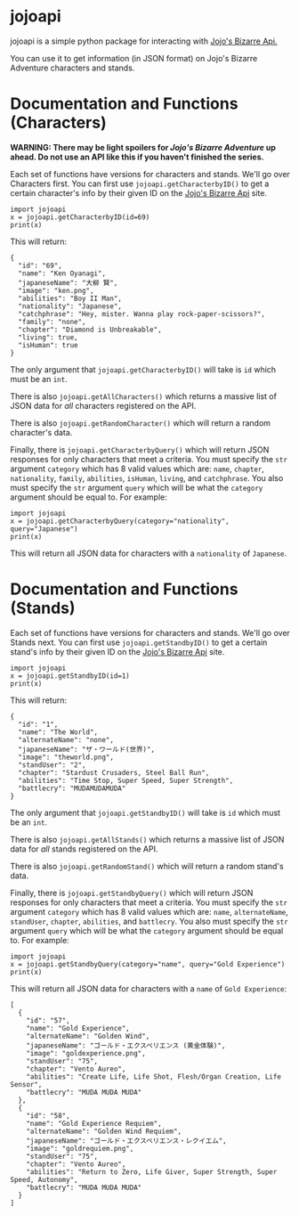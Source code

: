  # jojoapi

jojoapi is a simple python package for interacting with [Jojo's Bizarre Api.](https://jojos-bizarre-api.netlify.app/)

You can use it to get information (in JSON format) on Jojo's Bizarre Adventure characters and stands.

# Documentation and Functions (Characters)
**WARNING: There may be light spoilers for *Jojo's Bizarre Adventure* up ahead. Do not use an API like this if you haven't finished the series.**

Each set of functions have versions for characters and stands. We'll go over Characters first. You can first use `jojoapi.getCharacterbyID()` to get a certain character's info by their given ID on the [Jojo's Bizarre Api](https://jojos-bizarre-api.netlify.app/) site.
```
import jojoapi
x = jojoapi.getCharacterbyID(id=69)
print(x)
```
This will return:
```
{
  "id": "69",
  "name": "Ken Oyanagi",
  "japaneseName": "大柳 賢",
  "image": "ken.png",
  "abilities": "Boy II Man",
  "nationality": "Japanese",
  "catchphrase": "Hey, mister. Wanna play rock-paper-scissors?",
  "family": "none",
  "chapter": "Diamond is Unbreakable",
  "living": true,
  "isHuman": true
}
```
The only argument that `jojoapi.getCharacterbyID()` will take is `id` which must be an `int`.

There is also `jojoapi.getAllCharacters()` which returns a massive list of JSON data for *all* characters registered on the API. 

There is also `jojoapi.getRandomCharacter()` which will return a random character's data.

Finally, there is `jojoapi.getCharacterbyQuery()` which will return JSON responses for only characters that meet a criteria. You must specify the `str` argument `category` which has 8 valid values which are: `name`, `chapter`, `nationality`, `family`, `abilities`, `isHuman`, `living`, and `catchphrase`. You also must specify the `str` argument `query` which will be what the `category` argument should be equal to. For example:
```
import jojoapi
x = jojoapi.getCharacterbyQuery(category="nationality", query="Japanese")
print(x)
```
This will return all JSON data for characters with a `nationality` of `Japanese`.

# Documentation and Functions (Stands)
Each set of functions have versions for characters and stands. We'll go over Stands next. You can first use `jojoapi.getStandbyID()` to get a certain stand's info by their given ID on the [Jojo's Bizarre Api](https://jojos-bizarre-api.netlify.app/) site.
```
import jojoapi
x = jojoapi.getStandbyID(id=1)
print(x)
```
This will return:
```
{
  "id": "1",
  "name": "The World",
  "alternateName": "none",
  "japaneseName": "ザ・ワールド(世界)",
  "image": "theworld.png",
  "standUser": "2",
  "chapter": "Stardust Crusaders, Steel Ball Run",
  "abilities": "Time Stop, Super Speed, Super Strength",
  "battlecry": "MUDAMUDAMUDA"
}
```
The only argument that `jojoapi.getStandbyID()` will take is `id` which must be an `int`.

There is also `jojoapi.getAllStands()` which returns a massive list of JSON data for *all* stands registered on the API. 

There is also `jojoapi.getRandomStand()` which will return a random stand's data.

Finally, there is `jojoapi.getStandbyQuery()` which will return JSON responses for only characters that meet a criteria. You must specify the `str` argument `category` which has 8 valid values which are: `name`, `alternateName`, `standUser`, `chapter`, `abilities`, and `battlecry`. You also must specify the `str` argument `query` which will be what the `category` argument should be equal to. For example:
```
import jojoapi
x = jojoapi.getStandbyQuery(category="name", query="Gold Experience")
print(x)
```
This will return all JSON data for characters with a `name` of `Gold Experience`:
```
[
  {
    "id": "57",
    "name": "Gold Experience",
    "alternateName": "Golden Wind",
    "japaneseName": "ゴールド・エクスペリエンス (黄金体験)",
    "image": "goldexperience.png",
    "standUser": "75",
    "chapter": "Vento Aureo",
    "abilities": "Create Life, Life Shot, Flesh/Organ Creation, Life Sensor",
    "battlecry": "MUDA MUDA MUDA"
  },
  {
    "id": "58",
    "name": "Gold Experience Requiem",
    "alternateName": "Golden Wind Requiem",
    "japaneseName": "ゴールド・エクスペリエンス・レクイエム",
    "image": "goldrequiem.png",
    "standUser": "75",
    "chapter": "Vento Aureo",
    "abilities": "Return to Zero, Life Giver, Super Strength, Super Speed, Autonomy",
    "battlecry": "MUDA MUDA MUDA"
  }
]
```